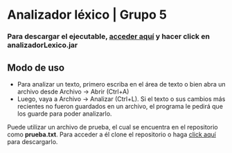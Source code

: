 # Analizador léxico | Grupo 5
### Para descargar el ejecutable, [acceder aquí](https://github.com/mnomico/analizadorLexico/releases/tag/release) y hacer click en **analizadorLexico.jar**

## Modo de uso
- Para analizar un texto, primero escriba en el área de texto o bien abra un archivo desde Archivo -> Abrir (Ctrl+A)  
- Luego, vaya a Archivo -> Analizar (Ctrl+L). Si el texto o sus cambios más recientes no fueron guardados en un archivo, el programa le pedirá que los guarde para poder analizarlo.

Puede utilizar un archivo de prueba, el cual se encuentra en el repositorio como **prueba.txt**. Para acceder a él clone el repositorio o haga 
<a href="https://raw.githubusercontent.com/mnomico/analizadorLexico/refs/heads/master/prueba.txt" download>click aquí</a> para descargarlo.
